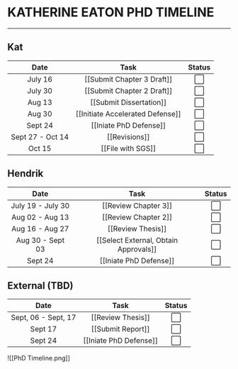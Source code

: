# KATHERINE EATON PHD TIMELINE

---

## Kat
|       Date       |               Task               | Status |
|:----------------:|:--------------------------------:|:------:|
|     July 16      |       [[Submit Chapter 3 Draft]]       |   ⬜   |
|     July 30      |       [[Submit Chapter 2 Draft]]       |   ⬜   |
|      Aug 13      |     [[Submit Dissertation]]      |   ⬜   |
|      Aug 30      | [[Initiate Accelerated Defense]] |   ⬜   |
|     Sept 24      |           [[Iniate PhD Defense]]            |   ⬜   |
| Sept 27 - Oct 14 |          [[Revisions]]           |   ⬜   |
|      Oct 15      |        [[File with SGS]]         |   ⬜   |

## Hendrik

|       Date        |                 Task                  | Status |
|:-----------------:|:-------------------------------------:|:------:|
| July 19 - July 30 |         [[Review Chapter 3]]          |   ⬜   |
|  Aug 02 - Aug 13  |         [[Review Chapter 2]]          |   ⬜   |
|  Aug 16 - Aug 27  |           [[Review Thesis]]           |   ⬜   |
| Aug 30 - Sept 03  | [[Select External, Obtain Approvals]] |   ⬜   |
|      Sept 24      |              [[Iniate PhD Defense]]              |   ⬜   |

## External (TBD)

|        Date         |       Task        | Status |
|:-------------------:|:-----------------:|:------:|
| Sept, 06 - Sept, 17 | [[Review Thesis]] |   ⬜   |
|       Sept 17       | [[Submit Report]] |   ⬜   |
|       Sept 24       |    [[Iniate PhD Defense]]    |   ⬜   |

![[PhD Timeline.png]]

